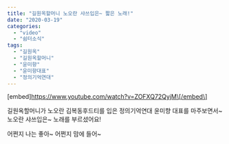 ```yaml
---
title: "길원옥할머니 노오란 샤쓰입은~ 짧은 노래!"
date: "2020-03-19"
categories: 
  - "video"
  - "쉼터소식"
tags: 
  - "길원옥"
  - "길원옥할머니"
  - "윤미향"
  - "윤미향대표"
  - "정의기억연대"
---
```


\[embed\]https://www.youtube.com/watch?v=ZOFXQ72QyjM\[/embed\]

길원옥할머니가 노오란 김복동후드티를 입은 정의기억연대 윤미향 대표를 마주보면서~ 노오란 샤쓰입은~ 노래를 부르셨어요!

어쩐지 나는 좋아~ 어쩐지 맘에 들어~
